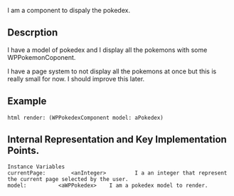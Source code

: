 I am a component to dispaly the pokedex. 

Descrption
-------------------

I have a model of pokedex and I display all the pokemons with some WPPokemonCoponent.

I have a page system to not display all the pokemons at once but this is really small for now. I should improve this later. 

Example 
--------------------

	html render: (WPPokedexComponent model: aPokedex)

Internal Representation and Key Implementation Points.
--------------------

    Instance Variables
	currentPage:		<anInteger> 		I a an integer that represent the current page selected by the user.
	model:			<aWPPokedex>	I am a pokedex model to render.


